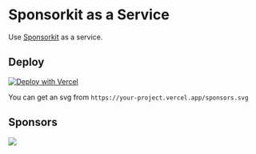 # Sponsorkit as a Service

Use [Sponsorkit](https://github.com/antfu/sponsorkit) as a service.

## Deploy

[![Deploy with Vercel](https://vercel.com/button)](https://vercel.com/new/clone?repository-url=https%3A%2F%2Fgithub.com%2Fdjyde%2Fnextjs-sponsorkit&env=TOKEN&envDescription=GitHub%20personal%20access%20token&envLink=https%3A%2F%2Fgithub.com%2Fsettings%2Ftokens)

You can get an svg from `https://your-project.vercel.app/sponsors.svg`

## Sponsors

![](https://randysponsors.vercel.app/sponsors.svg)

